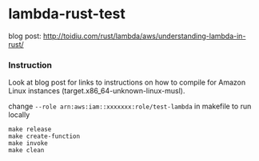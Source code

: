 # lambda-rust-test

blog post: http://toidiu.com/rust/lambda/aws/understanding-lambda-in-rust/


### Instruction
Look at blog post for links to instructions on how to compile for Amazon Linux instances (target.x86_64-unknown-linux-musl).

change `--role arn:aws:iam::xxxxxxx:role/test-lambda` in makefile to run locally

```
make release
make create-function
make invoke
make clean
```



